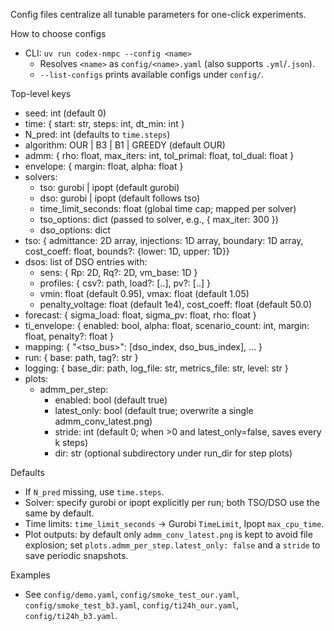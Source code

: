 Config files centralize all tunable parameters for one-click experiments.

How to choose configs
- CLI: `uv run codex-nmpc --config <name>`
  - Resolves `<name>` as `config/<name>.yaml` (also supports `.yml`/`.json`).
  - `--list-configs` prints available configs under `config/`.

Top-level keys
- seed: int (default 0)
- time: { start: str, steps: int, dt_min: int }
- N_pred: int (defaults to `time.steps`)
- algorithm: OUR | B3 | B1 | GREEDY (default OUR)
- admm: { rho: float, max_iters: int, tol_primal: float, tol_dual: float }
- envelope: { margin: float, alpha: float }
- solvers:
  - tso: gurobi | ipopt (default gurobi)
  - dso: gurobi | ipopt (default follows tso)
  - time_limit_seconds: float (global time cap; mapped per solver)
  - tso_options: dict (passed to solver, e.g., { max_iter: 300 })
  - dso_options: dict
- tso: { admittance: 2D array, injections: 1D array, boundary: 1D array, cost_coeff: float, bounds?: {lower: 1D, upper: 1D}}
- dsos: list of DSO entries with:
  - sens: { Rp: 2D, Rq?: 2D, vm_base: 1D }
  - profiles: { csv?: path, load?: [..], pv?: [..] }
  - vmin: float (default 0.95), vmax: float (default 1.05)
  - penalty_voltage: float (default 1e4), cost_coeff: float (default 50.0)
- forecast: { sigma_load: float, sigma_pv: float, rho: float }
- ti_envelope: { enabled: bool, alpha: float, scenario_count: int, margin: float, penalty?: float }
- mapping: { "<tso_bus>": [dso_index, dso_bus_index], ... }
- run: { base: path, tag?: str }
- logging: { base_dir: path, log_file: str, metrics_file: str, level: str }
 - plots:
   - admm_per_step:
     - enabled: bool (default true)
     - latest_only: bool (default true; overwrite a single admm_conv_latest.png)
     - stride: int (default 0; when >0 and latest_only=false, saves every k steps)
     - dir: str (optional subdirectory under run_dir for step plots)

Defaults
- If `N_pred` missing, use `time.steps`.
- Solver: specify gurobi or ipopt explicitly per run; both TSO/DSO use the same by default.
- Time limits: `time_limit_seconds` → Gurobi `TimeLimit`, Ipopt `max_cpu_time`.
 - Plot outputs: by default only `admm_conv_latest.png` is kept to avoid file explosion; set `plots.admm_per_step.latest_only: false` and a `stride` to save periodic snapshots.

Examples
- See `config/demo.yaml`, `config/smoke_test_our.yaml`, `config/smoke_test_b3.yaml`, `config/ti24h_our.yaml`, `config/ti24h_b3.yaml`.
